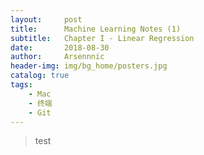 ```yaml
---
layout:     post
title:      Machine Learning Notes (1)
subtitle:   Chapter I - Linear Regression
date:       2018-08-30
author:     Arsennnic
header-img: img/bg_home/posters.jpg
catalog: true
tags:
    - Mac
    - 终端
    - Git
---
```


>test